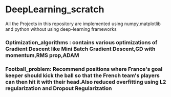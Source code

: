 # DeepLearning_scratch
All the Projects in this repository are implemented using numpy,matplotlib and python without using deep-learning frameworks

### Optimization_algorithms  : contains various optimizations of Gradient Descent like Mini Batch Gradient Descent,GD with momentum,RMS prop,ADAM

### Football_problem: Recommend positions where France's goal keeper should kick the ball so that the French team's players can then hit it with their head.Also reduced overfitting using L2 regularization and Dropout Regularization
